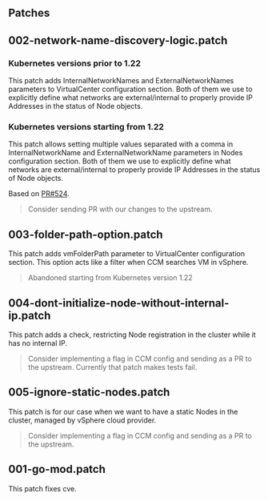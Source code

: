 ## Patches

## 002-network-name-discovery-logic.patch

### Kubernetes versions prior to 1.22
This patch adds InternalNetworkNames and  ExternalNetworkNames parameters to VirtualCenter configuration section. 
Both of them we use to explicitly define what networks are external/internal to properly provide IP Addresses in the status of Node objects.

### Kubernetes versions starting from 1.22
This patch allows setting multiple values separated with a comma in InternalNetworkName and ExternalNetworkName parameters in Nodes configuration section.
Both of them we use to explicitly define what networks are external/internal to properly provide IP Addresses in the status of Node objects.

Based on [PR#524](https://github.com/kubernetes/cloud-provider-vsphere/pull/524).

> Consider sending PR with our changes to the upstream.

## 003-folder-path-option.patch

This patch adds vmFolderPath parameter to VirtualCenter configuration section. 
This option acts like a filter when CCM searches VM in vSphere.

> Abandoned starting from Kubernetes version 1.22

## 004-dont-initialize-node-without-internal-ip.patch

This patch adds a check, restricting Node registration in the cluster while it has no internal IP.

> Consider implementing a flag in CCM config and sending as a PR to the upstream.
> Currently that patch makes tests fail.

## 005-ignore-static-nodes.patch

This patch is for our case when we want to have a static Nodes in the cluster, managed by vSphere cloud provider.

> Consider implementing a flag in CCM config and sending as a PR to the upstream.

## 001-go-mod.patch

This patch fixes cve.
